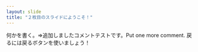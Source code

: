 ```yaml
---
layout: slide
title: "２枚目のスライドにようこそ！"
---
```

何かを書く。=>追加しましたコメントテストです。Put one more comment.
戻るには戻るボタンを使いましょう！
